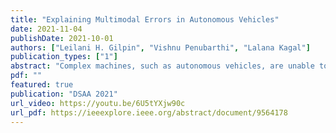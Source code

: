 ```yaml
---
title: "Explaining Multimodal Errors in Autonomous Vehicles"
date: 2021-11-04
publishDate: 2021-10-01
authors: ["Leilani H. Gilpin", "Vishnu Penubarthi", "Lalana Kagal"]
publication_types: ["1"]
abstract: "Complex machines, such as autonomous vehicles, are unable to reconcile conflicting behaviors between their underlying subsystems, which leads to accidents and other negative consequences. Existing approaches to error and anomaly detection are not equipped to detect and mitigate inconsistencies among parts. In this paper, we present “Anomaly Detection through Explanations” or ADE, a multimodal monitoring architecture to reconcile critical discrepancies under uncertainty. ADE uses symbolic explanations as a debugging language, by examining underlying reasons for those decisions. Further, when decisions conflict, our method uses a synthesizer, along with a priority hierarchy, to process subsystem outputs along with their underlying reasons and transparently judges the conflicts. We show the accuracy and performance of ADE on autonomous vehicle scenarios and data, and discuss other error evaluations for future work."
pdf: ""
featured: true
publication: "DSAA 2021"
url_video: https://youtu.be/6U5tYXjw90c
url_pdf: https://ieeexplore.ieee.org/abstract/document/9564178
---
```


